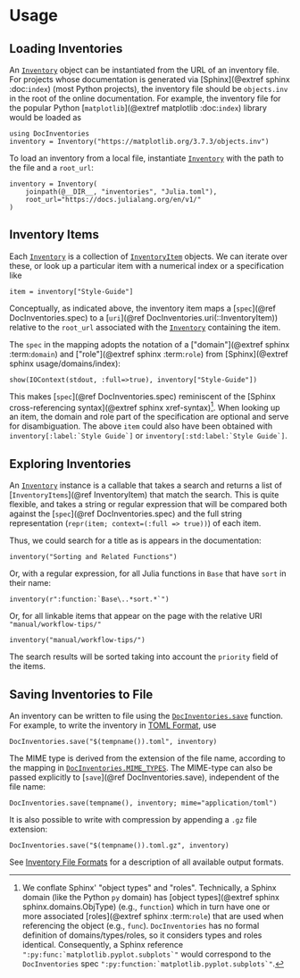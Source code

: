 # Usage


## Loading Inventories

An [`Inventory`](@ref) object can be instantiated from the URL of an inventory file. For projects whose documentation is generated via [Sphinx](@extref sphinx :doc:`index`) (most Python projects), the inventory file should be `objects.inv` in the root of the online documentation. For example, the inventory file for the popular Python [`matplotlib`](@extref matplotlib :doc:`index`) library would be loaded as

```@example usage
using DocInventories
inventory = Inventory("https://matplotlib.org/3.7.3/objects.inv")
```

To load an inventory from a local file, instantiate [`Inventory`](@ref) with the path to the file and a `root_url`:

```@example usage
inventory = Inventory(
    joinpath(@__DIR__, "inventories", "Julia.toml"),
    root_url="https://docs.julialang.org/en/v1/"
)
```

## Inventory Items

Each [`Inventory`](@ref) is a collection of [`InventoryItem`](@ref) objects. We can iterate over these, or look up a particular item with a numerical index or a specification like

```@example usage
item = inventory["Style-Guide"]
```

Conceptually, as indicated above, the inventory item maps a [`spec`](@ref DocInventories.spec) to a [`uri`](@ref DocInventories.uri(::InventoryItem)) relative to the `root_url` associated with the [`Inventory`](@ref) containing the item.

The `spec` in the mapping adopts the notation of a ["domain"](@extref sphinx :term:`domain`) and ["role"](@extref sphinx :term:`role`) from [Sphinx](@extref sphinx usage/domains/index):

```@example usage
show(IOContext(stdout, :full=>true), inventory["Style-Guide"])
```

This makes [`spec`](@ref DocInventories.spec) reminiscent of the [Sphinx cross-referencing syntax](@extref sphinx xref-syntax)[^1]. When looking up an item, the domain and role part of the specification are optional and serve for disambiguation. The above `item` could also have been obtained with ```inventory[:label:`Style Guide`]``` or ```inventory[:std:label:`Style Guide`]```.

[^1]: We conflate Sphinx' "object types" and "roles". Technically, a Sphinx domain (like the Python `py` domain) has [object types](@extref sphinx sphinx.domains.ObjType) (e.g., `function`) which in turn have one or more associated [roles](@extref sphinx :term:`role`) that are used when referencing the object (e.g., `func`). `DocInventories` has no formal definition of domains/types/roles, so it considers types and roles identical. Consequently, a Sphinx reference ```":py:func:`matplotlib.pyplot.subplots`"``` would correspond to the `DocInventories` spec ```":py:function:`matplotlib.pyplot.subplots`"```.


## Exploring Inventories

An [`Inventory`](@ref) instance is a callable that takes a search and returns a list of [`InventoryItems`](@ref InventoryItem) that match the search. This is quite flexible, and takes a string or regular expression that will be compared both against the [`spec`](@ref DocInventories.spec) and the full string representation (`repr(item; context=(:full => true))`) of each item.

Thus, we could search for a title as is appears in the documentation:

```@example usage
inventory("Sorting and Related Functions")
```

Or, with a regular expression, for all Julia functions in `Base` that have `sort` in their name:

```@example usage
inventory(r":function:`Base\..*sort.*`")
```

Or, for all linkable items that appear on the page with the relative URI `"manual/workflow-tips/"`

```@example usage
inventory("manual/workflow-tips/")
```

The search results will be sorted taking into account the `priority` field of the items.


## Saving Inventories to File

An inventory can be written to file using the [`DocInventories.save`](@ref) function. For example, to write the inventory in [TOML Format](@ref), use

```@example usage
DocInventories.save("$(tempname()).toml", inventory)
```

The MIME type is derived from the extension of the file name, according to the mapping in [`DocInventories.MIME_TYPES`](@ref). The MIME-type can also be passed explicitly to [`save`](@ref DocInventories.save), independent of the file name:

```@example usage
DocInventories.save(tempname(), inventory; mime="application/toml")
```

It is also possible to write with compression by appending a `.gz` file extension:

```@example usage
DocInventories.save("$(tempname()).toml.gz", inventory)
```

See [Inventory File Formats](@ref) for a description of all available output formats.
